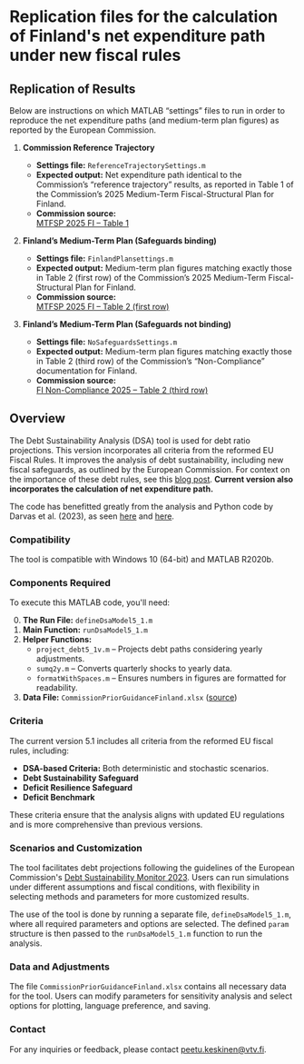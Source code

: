 # Replication files for the calculation of Finland's net expenditure path under new fiscal rules

## Replication of Results

Below are instructions on which MATLAB “settings” files to run in order to reproduce the net expenditure paths (and medium-term plan figures) as reported by the European Commission.

1. **Commission Reference Trajectory**  
   - **Settings file:**  `ReferenceTrajectorySettings.m`  
   - **Expected output:** Net expenditure path identical to the Commission’s “reference trajectory” results, as reported in Table 1 of the Commission’s 2025 Medium-Term Fiscal-Structural Plan for Finland.  
   - **Commission source:**  
     [MTFSP 2025 FI – Table 1](https://economy-finance.ec.europa.eu/document/download/2685c07d-ce5e-41aa-abb8-6ef14d0e72d9_en?filename=MTFSP_2025_FI.pdf)

2. **Finland’s Medium-Term Plan (Safeguards binding)**  
   - **Settings file:**  `FinlandPlansettings.m`  
   - **Expected output:** Medium-term plan figures matching exactly those in Table 2 (first row) of the Commission’s 2025 Medium-Term Fiscal-Structural Plan for Finland.  
   - **Commission source:**  
     [MTFSP 2025 FI – Table 2 (first row)](https://economy-finance.ec.europa.eu/document/download/2685c07d-ce5e-41aa-abb8-6ef14d0e72d9_en?filename=MTFSP_2025_FI.pdf)

3. **Finland’s Medium-Term Plan (Safeguards not binding)**  
   - **Settings file:** `NoSafeguardsSettings.m`  
   - **Expected output:** Medium-term plan figures matching exactly those in Table 2 (third row) of the Commission’s “Non-Compliance” documentation for Finland.  
   - **Commission source:**  
     [FI Non-Compliance 2025 – Table 2 (third row)](https://economy-finance.ec.europa.eu/document/download/a15e0f75-3100-42c5-bb7e-f0ea5819ffa6_en?filename=FI_NEC_COM_2025_606_1_EN_ACT_part1_v3.pdf)

## Overview
The Debt Sustainability Analysis (DSA) tool is used for debt ratio projections. This version incorporates all criteria from the reformed EU Fiscal Rules. It improves the analysis of debt sustainability, including new fiscal safeguards, as outlined by the European Commission. For context on the importance of these debt rules, see this [blog post](https://www.vtv.fi/en/blog/the-length-of-the-adjustment-plan-in-the-reformed-eu-debt-rules-is-of-great-importance-to-finland/). **Current version also incorporates the calculation of net expenditure path.**

The code has benefitted greatly from the analysis and Python code by Darvas et al. (2023), as seen [here](https://www.bruegel.org/working-paper/quantitative-evaluation-european-commissions-fiscal-governance-proposal) and [here](https://github.com/lennardwelslau/eu-debt-sustainability-analysis).

### Compatibility
The tool is compatible with Windows 10 (64-bit) and MATLAB R2020b.

### Components Required
To execute this MATLAB code, you'll need:

0. **The Run File:**  `defineDsaModel5_1.m`  
1. **Main Function:** `runDsaModel5_1.m`  
2. **Helper Functions:**  
   - `project_debt5_1v.m` – Projects debt paths considering yearly adjustments.  
   - `sumq2y.m` – Converts quarterly shocks to yearly data.  
   - `formatWithSpaces.m` – Ensures numbers in figures are formatted for readability.  
3. **Data File:** `CommissionPriorGuidanceFinland.xlsx` ([source](https://economy-finance.ec.europa.eu/economic-and-fiscal-governance/stability-and-growth-pact/preventive-arm/national-medium-term-fiscal-structural-plans_en))

### Criteria
The current version 5.1 includes all criteria from the reformed EU fiscal rules, including:

- **DSA-based Criteria:** Both deterministic and stochastic scenarios.  
- **Debt Sustainability Safeguard**  
- **Deficit Resilience Safeguard**  
- **Deficit Benchmark**

These criteria ensure that the analysis aligns with updated EU regulations and is more comprehensive than previous versions.

### Scenarios and Customization
The tool facilitates debt projections following the guidelines of the European Commission's [Debt Sustainability Monitor 2023](https://economy-finance.ec.europa.eu/publications/debt-sustainability-monitor-2023_en). Users can run simulations under different assumptions and fiscal conditions, with flexibility in selecting methods and parameters for more customized results.

The use of the tool is done by running a separate file, `defineDsaModel5_1.m`, where all required parameters and options are selected. The defined `param` structure is then passed to the `runDsaModel5_1.m` function to run the analysis.

### Data and Adjustments
The file `CommissionPriorGuidanceFinland.xlsx` contains all necessary data for the tool. Users can modify parameters for sensitivity analysis and select options for plotting, language preference, and saving.

### Contact
For any inquiries or feedback, please contact peetu.keskinen@vtv.fi.
